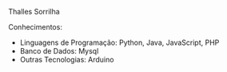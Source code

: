 Thalles Sorrilha

Conhecimentos:
- Linguagens de Programação: Python, Java, JavaScript, PHP
- Banco de Dados: Mysql
- Outras Tecnologias: Arduino
